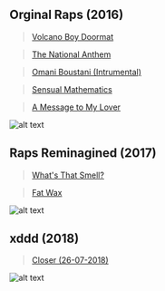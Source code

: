 ## Orginal Raps (2016)

> [Volcano Boy Doormat](https://willangus.github.io/musicshare/Raps/Original/01%20Volcano-Boy%20Doormat.mp3)

> [The National Anthem](https://willangus.github.io/musicshare/Raps/Original/02%20The%20National%20Anthem.mp3)

> [Omani Boustani (Intrumental)](https://willangus.github.io/musicshare/Raps/Original/03%20Omani%20Boustani%20(Intrumental).mp3)

> [Sensual Mathematics](https://willangus.github.io/musicshare/Raps/Original/04%20Sensual%20Mathematics.mp3)

> [A Message to My Lover](https://willangus.github.io/musicshare/Raps/Original/05%20A%20Message%20to%20My%20Lover.mp3)

![alt text](https://raw.githubusercontent.com/WillAngus/musicshare/gh-pages/img/IMG_3995.JPG)

## Raps Reminagined (2017)

> [What's That Smell?](https://willangus.github.io/musicshare/Raps/Reimagined/What's%20That%20Smell.wav)

> [Fat Wax](https://willangus.github.io/musicshare/Raps/Reimagined/Fat%20Wax.wav)

![alt text](https://raw.githubusercontent.com/WillAngus/musicshare/gh-pages/img/22815573_1685713318127241_2662991400195578610_n.jpg)

## xddd (2018)

> [Closer (26-07-2018)](https://willangus.github.io/musicshare/Closer/Closer%20(26-07-2018).wav)

![alt text](https://github.com/WillAngus/musicshare/blob/gh-pages/img/IMG_0390.JPG?raw=true)
